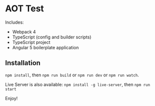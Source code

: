 AOT Test
===
Includes:
* Webpack 4
* TypeScript (config and builder scripts)
* TypeScript project
* Angular 5 boilerplate application

Installation
--
`npm install`, then `npm run build` or `npm run dev` or `npm run watch`.

Live Server is also available:
`npm install -g live-server`, then `npm run start`

Enjoy!